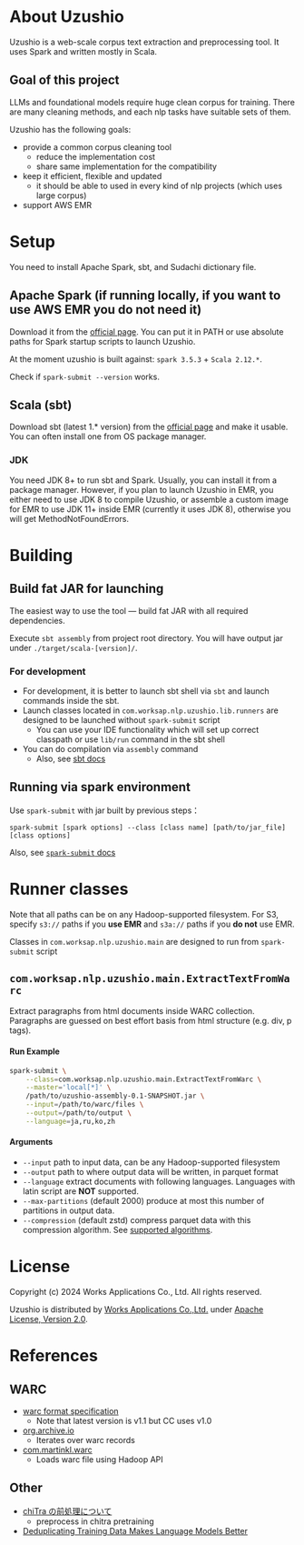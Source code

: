 # About Uzushio

Uzushio is a web-scale corpus text extraction and preprocessing tool.
It uses Spark and written mostly in Scala.

## Goal of this project

LLMs and foundational models require huge clean corpus for training.
There are many cleaning methods, and each nlp tasks have suitable sets of them.

Uzushio has the following goals:

- provide a common corpus cleaning tool
  - reduce the implementation cost
  - share same implementation for the compatibility
- keep it efficient, flexible and updated
  - it should be able to used in every kind of nlp projects (which uses large corpus)
- support AWS EMR

# Setup

You need to install Apache Spark, sbt, and Sudachi dictionary file.

## Apache Spark (if running locally, if you want to use AWS EMR you do not need it)

Download it from the [official page](https://spark.apache.org/downloads.html). 
You can put it in PATH or use absolute paths for Spark startup scripts to launch Uzushio. 

At the moment uzushio is built against: `spark 3.5.3` + `Scala 2.12.*`.

Check if `spark-submit --version` works.

## Scala (sbt)

Download sbt (latest 1.* version) from the [official page](https://www.scala-sbt.org/download.html) and make it usable.
You can often install one from OS package manager.

### JDK

You need JDK 8+ to run sbt and Spark. Usually, you can install it from a package manager.
However, if you plan to launch Uzushio in EMR, you either need to use JDK 8 to compile Uzushio,
or assemble a custom image for EMR to use JDK 11+ inside EMR (currently it uses JDK 8),
otherwise you will get MethodNotFoundErrors.

# Building

## Build fat JAR for launching

The easiest way to use the tool — build fat JAR with all required dependencies.

Execute `sbt assembly` from project root directory.
You will have output jar under `./target/scala-[version]/`.

### For development

- For development, it is better to launch sbt shell via `sbt` and launch commands inside the sbt.
- Launch classes located in `com.worksap.nlp.uzushio.lib.runners` are designed to be launched without `spark-submit` script
  - You can use your IDE functionality which will set up correct classpath or use `lib/run` command in the sbt shell
- You can do compilation via `assembly` command
  - Also, see [sbt docs](https://www.scala-sbt.org/1.x/docs/Running.html)

## Running via spark environment

Use `spark-submit` with jar built by previous steps：

```
spark-submit [spark options] --class [class name] [path/to/jar_file] [class options]
```

Also, see [`spark-submit` docs](https://spark.apache.org/docs/latest/submitting-applications.html)

# Runner classes

Note that all paths can be on any Hadoop-supported filesystem.
For S3, specify `s3://` paths if you **use EMR** and `s3a://` paths if you **do not** use EMR.

Classes in `com.worksap.nlp.uzushio.main` are designed to run from `spark-submit` script

## `com.worksap.nlp.uzushio.main.ExtractTextFromWarc`

Extract paragraphs from html documents inside WARC collection.
Paragraphs are guessed on best effort basis from html structure (e.g. div, p tags).

#### Run Example
```bash
spark-submit \
    --class=com.worksap.nlp.uzushio.main.ExtractTextFromWarc \
    --master='local[*]' \
    /path/to/uzushio-assembly-0.1-SNAPSHOT.jar \
    --input=/path/to/warc/files \
    --output=/path/to/output \
    --language=ja,ru,ko,zh 
```

#### Arguments
* `--input` path to input data, can be any Hadoop-supported filesystem 
* `--output` path to where output data will be written, in parquet format
* `--language` extract documents with following languages. Languages with latin script are **NOT** supported.
* `--max-partitions` (default 2000) produce at most this number of partitions in output data.
* `--compression` (default zstd) compress parquet data with this compression algorithm. See [supported algorithms](https://spark.apache.org/docs/latest/sql-data-sources-parquet.html#data-source-option).

# License

Copyright (c) 2024 Works Applications Co., Ltd. All rights reserved.

Uzushio is distributed by [Works Applications Co.,Ltd.](https://www.worksap.co.jp/) under [Apache License, Version 2.0](https://www.apache.org/licenses/LICENSE-2.0).

# References

## WARC

- [warc format specification](https://iipc.github.io/warc-specifications/specifications/warc-format/warc-1.0)
  - Note that latest version is v1.1 but CC uses v1.0
- [org.archive.io](http://crawler.archive.org/apidocs/org/archive/io/package-summary.html)
  - Iterates over warc records
- [com.martinkl.warc](https://github.com/ept/warc-hadoop)
  - Loads warc file using Hadoop API

## Other

- [chiTra の前処理について](https://docs.google.com/document/d/1colWQgSc22rzLHKdCH78BgtRLydGMZX-D-FAT6rD8iY/edit#heading=h.msy5fu9l7egn)
  - preprocess in chitra pretraining
- [Deduplicating Training Data Makes Language Models Better](https://arxiv.org/abs/2107.06499)
